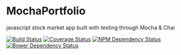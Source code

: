 # MochaPortfolio
javascript stock market app built with testing through Mocha &amp; Chai


[![Build Status](https://travis-ci.org/jacobdlewis/MochaPortfolio.svg?branch=master)](https://travis-ci.org/jacobdlewis/MochaPortfolio)
[![Coverage Status](https://coveralls.io/repos/jacobdlewis/MochaPortfolio/badge.svg)](https://coveralls.io/r/jacobdlewis/MochaPortfolio)
[![NPM Dependency Status](https://www.versioneye.com/user/projects/54d8df5cc1bbbd5f82000030/badge.svg?style=flat)](https://www.versioneye.com/user/projects/54d8df5cc1bbbd5f82000030)
[![Bower Dependency Status](https://www.versioneye.com/user/projects/54d8df6fc1bbbd5f820000c1/badge.svg?style=flat)](https://www.versioneye.com/user/projects/54d8df6fc1bbbd5f820000c1)
